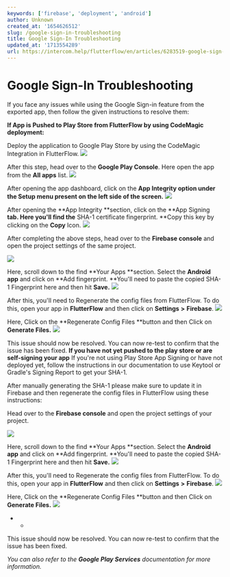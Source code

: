 ```yaml
---
keywords: ['firebase', 'deployment', 'android']
author: Unknown
created_at: '1654626512'
slug: /google-sign-in-troubleshooting
title: Google Sign-In Troubleshooting
updated_at: '1713554289'
url: https://intercom.help/flutterflow/en/articles/6283519-google-sign-in-troubleshooting
---
```

# Google Sign-In Troubleshooting

If you face any issues while using the Google Sign-in feature from the exported app, then follow the given instructions to resolve them:

**If App is Pushed to Play Store from FlutterFlow by using CodeMagic deployment:**

Deploy the application to Google Play Store by using the CodeMagic Integration in FlutterFlow.
![](../../assets/20250430121439158816.png)

After this step, head over to the **Google Play Console**. Here open the app from the **All apps** list.
![](../../assets/20250430121439605476.png)

After opening the app dashboard, click on the **App Integrity **option under the **Setup** menu present on the left side of the screen**.**
![](../../assets/20250430121440000724.png)

After opening the **App Integrity **section, click on the **App Signing **tab. Here you'll find the** SHA-1 certificate fingerprint. **Copy this key by clicking on the **Copy** Icon. 
![](../../assets/20250430121440426479.png)

After completing the above steps, head over to the **Firebase console** and open the project settings of the same project.

![](../../assets/20250430121440906814.png)

Here, scroll down to the find **Your Apps **section. Select the **Android app** and click on **Add fingerprint. **You'll need to paste the copied SHA-1 Fingerprint here and then hit **Save.**
![](../../assets/20250430121441325585.png)

After this, you'll need to Regenerate the config files from FlutterFlow. To do this, open your app in **FlutterFlow** and then click on **Settings** **&gt;** **Firebase**.
![](../../assets/20250430121441664549.png)

Here, Click on the **Regenerate Config Files **button and then Click on **Generate Files.**
![](../../assets/20250430121442125737.png)

This issue should now be resolved. You can now re-test to confirm that the issue has been fixed.
**If you have not yet pushed to the play store or are self-signing your app**
If you're not using Play Store App Signing or have not deployed yet, follow the instructions in our documentation to use Keytool or Gradle's Signing Report to get your SHA-1.

After manually generating the SHA-1 please make sure to update it in Firebase and then regenerate the config files in FlutterFlow using these instructions:

Head over to the **Firebase console** and open the project settings of your project.

![](../../assets/20250430121442525774.png)

Here, scroll down to the find **Your Apps **section. Select the **Android app** and click on **Add fingerprint. **You'll need to paste the copied SHA-1 Fingerprint here and then hit **Save.**
![](../../assets/20250430121442863891.png)

After this, you'll need to Regenerate the config files from FlutterFlow. To do this, open your app in **FlutterFlow** and then click on **Settings** **&gt;** **Firebase**.
![](../../assets/20250430121443139294.png)

Here, Click on the **Regenerate Config Files **button and then Click on **Generate Files.**
![](../../assets/20250430121443525154.png)
* *
This issue should now be resolved. You can now re-test to confirm that the issue has been fixed.​

*You can also refer to the **Google Play Services** documentation for more information.*